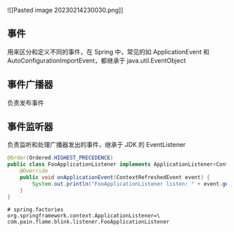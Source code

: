 ![[Pasted image 20230214230030.png]]

## 事件

用来区分和定义不同的事件，在 Spring 中，常见的如 ApplicationEvent 和 AutoConfigurationImportEvent，都继承于 java.util.EventObject

## 事件广播器

负责发布事件

## 事件监听器

负责监听和处理广播器发出的事件，继承于 JDK 的 EventListener

```java
@Order(Ordered.HIGHEST_PRECEDENCE)
public class FooApplicationListener implements ApplicationListener<ContextRefreshedEvent> {
    @Override
    public void onApplicationEvent(ContextRefreshedEvent event) {
        System.out.println("FooApplicationListener listen: " + event.getApplicationContext().getId());
    }
}
```

```properties
# spring.factories
org.springframework.context.ApplicationListener=\
com.pain.flame.blink.listener.FooApplicationListener
```